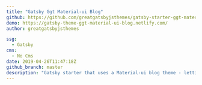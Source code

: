 ```yaml
---
title: "Gatsby Ggt Material-ui Blog"
github: https://github.com/greatgatsbyjsthemes/gatsby-starter-ggt-material-ui-blog
demo: https://gatsby-theme-ggt-material-ui-blog.netlify.com/
author: greatgatsbyjsthemes

ssg:
  - Gatsby
cms:
  - No Cms
date: 2019-04-26T11:47:18Z
github_branch: master
description: "Gatsby starter that uses a Material-ui blog theme - letting you set up an blog with minimal effort!"
---
```

